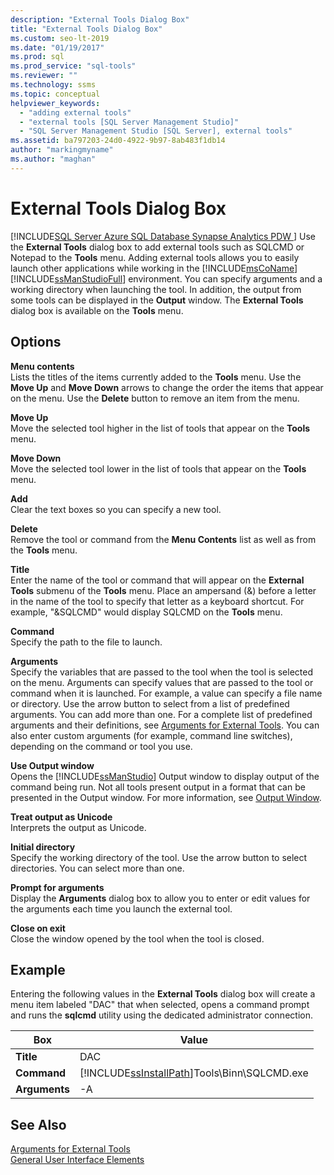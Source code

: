 ```yaml
---
description: "External Tools Dialog Box"
title: "External Tools Dialog Box"
ms.custom: seo-lt-2019
ms.date: "01/19/2017"
ms.prod: sql
ms.prod_service: "sql-tools"
ms.reviewer: ""
ms.technology: ssms
ms.topic: conceptual
helpviewer_keywords: 
  - "adding external tools"
  - "external tools [SQL Server Management Studio]"
  - "SQL Server Management Studio [SQL Server], external tools"
ms.assetid: ba797203-24d0-4922-9b97-8ab483f1db14
author: "markingmyname"
ms.author: "maghan"
---
```

# External Tools Dialog Box
[!INCLUDE[SQL Server Azure SQL Database Synapse Analytics PDW ](../includes/applies-to-version/sql-asdb-asdbmi-asa-pdw.md)]
Use the **External Tools** dialog box to add external tools such as SQLCMD or Notepad to the **Tools** menu. Adding external tools allows you to easily launch other applications while working in the [!INCLUDE[msCoName](../includes/msconame_md.md)] [!INCLUDE[ssManStudioFull](../includes/ssmanstudiofull-md.md)] environment. You can specify arguments and a working directory when launching the tool. In addition, the output from some tools can be displayed in the **Output** window. The **External Tools** dialog box is available on the **Tools** menu.  
  
## Options  
**Menu contents**  
Lists the titles of the items currently added to the **Tools** menu. Use the **Move Up** and **Move Down** arrows to change the order the items that appear on the menu. Use the **Delete** button to remove an item from the menu.  
  
**Move Up**  
Move the selected tool higher in the list of tools that appear on the **Tools** menu.  
  
**Move Down**  
Move the selected tool lower in the list of tools that appear on the **Tools** menu.  
  
**Add**  
Clear the text boxes so you can specify a new tool.  
  
**Delete**  
Remove the tool or command from the **Menu Contents** list as well as from the **Tools** menu.  
  
**Title**  
Enter the name of the tool or command that will appear on the **External Tools** submenu of the **Tools** menu. Place an ampersand (&) before a letter in the name of the tool to specify that letter as a keyboard shortcut. For example, "&SQLCMD" would display SQLCMD on the **Tools** menu.  
  
**Command**  
Specify the path to the file to launch.  
  
**Arguments**  
Specify the variables that are passed to the tool when the tool is selected on the menu. Arguments can specify values that are passed to the tool or command when it is launched. For example, a value can specify a file name or directory. Use the arrow button to select from a list of predefined arguments. You can add more than one. For a complete list of predefined arguments and their definitions, see [Arguments for External Tools](../ssms/use-of-sql-server-features-and-capabilities-wwi-oltp.md). You can also enter custom arguments (for example, command line switches), depending on the command or tool you use.  
  
**Use Output window**  
Opens the [!INCLUDE[ssManStudio](../includes/ssmanstudio-md.md)] Output window to display output of the command being run. Not all tools present output in a format that can be presented in the Output window. For more information, see [Output Window](./scripting/transact-sql-debugger-output-window.md).  
  
**Treat output as Unicode**  
Interprets the output as Unicode.  
  
**Initial directory**  
Specify the working directory of the tool. Use the arrow button to select directories. You can select more than one.  
  
**Prompt for arguments**  
Display the **Arguments** dialog box to allow you to enter or edit values for the arguments each time you launch the external tool.  
  
**Close on exit**  
Close the window opened by the tool when the tool is closed.  
  
## Example  
Entering the following values in the **External Tools** dialog box will create a menu item labeled "DAC" that when selected, opens a command prompt and runs the **sqlcmd** utility using the dedicated administrator connection.  
  
|Box|Value|  
|-------|---------|  
|**Title**|DAC|  
|**Command**|[!INCLUDE[ssInstallPath](../includes/ssinstallpath-md.md)]Tools\Binn\SQLCMD.exe|  
|**Arguments**|-A|  
  
## See Also  
[Arguments for External Tools](../ssms/use-of-sql-server-features-and-capabilities-wwi-oltp.md)  
[General User Interface Elements](../ssms/general-user-interface-elements.md)  
